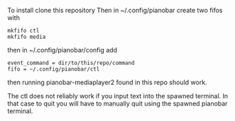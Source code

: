 To install clone this repository
Then in ~/.config/pianobar create two fifos with 
```
mkfifo ctl
mkfifo media
```
then in ~/.config/pianobar/config add
```
event_command = dir/to/this/repo/command
fifo = ~/.config/pianobar/ctl
```


then running pianobar-mediaplayer2 found in this repo should work.

The ctl does not reliably work if you input text into the spawned terminal. In that case to quit you will have to manually quit using the spawned pianobar terminal.


